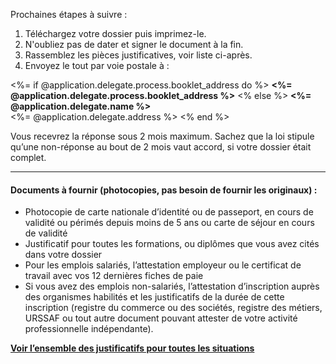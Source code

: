 Prochaines étapes à suivre :

1. Téléchargez votre dossier puis imprimez-le.
2. N'oubliez pas de dater et signer le document à la fin.
3. Rassemblez les pièces justificatives, voir liste ci-après.
4. Envoyez le tout par voie postale à :

<%= if @application.delegate.process.booklet_address do %>
**<%= @application.delegate.process.booklet_address %>**
<% else %>
**<%= @application.delegate.name %>**<br /><%= @application.delegate.address %>
<% end %>


Vous recevrez la réponse sous 2 mois maximum. Sachez que la loi stipule qu’une non-réponse au bout de 2 mois vaut accord, si votre dossier était complet.

---

#### Documents à fournir (photocopies, pas besoin de fournir les originaux) :

- Photocopie de carte nationale d’identité ou de passeport, en cours de validité ou périmés depuis moins de 5 ans ou carte de séjour en cours de validité
- Justificatif pour toutes les formations, ou diplômes que vous avez cités dans votre dossier
- Pour les emplois salariés, l’attestation employeur ou le certificat de travail avec vos 12 dernières fiches de paie
- Si vous avez des emplois non-salariés, l’attestation d’inscription auprès des organismes habilités et les justificatifs de la durée de cette inscription (registre du commerce ou des sociétés, registre des métiers, URSSAF ou tout autre document pouvant attester de votre activité professionnelle indépendante).

**[Voir l’ensemble des justificatifs pour toutes les situations](<%= @receipts_url %>)**